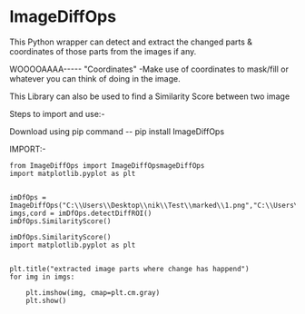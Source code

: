 # ImageDiffOps

This Python wrapper can detect and extract the changed parts & coordinates of those parts from the images if any.

WOOOOAAAA----- "Coordinates" -Make use of coordinates to mask/fill or whatever you can think of doing in the image.


This Library can also be used to find a Similarity Score between two image

Steps to import and use:-

Download using pip command -- pip install ImageDiffOps

IMPORT:-

    from ImageDiffOps import ImageDiffOpsmageDiffOps
    import matplotlib.pyplot as plt


    imDfOps = ImageDiffOps("C:\\Users\\Desktop\\nik\\Test\\marked\\1.png","C:\\Users\\Desktop\\nik\\Test\\unmarked\\1.jpg")
    imgs,cord = imDfOps.detectDiffROI()
    imDfOps.SimilarityScore()

    imDfOps.SimilarityScore()
    import matplotlib.pyplot as plt


    plt.title("extracted image parts where change has happend")
    for img in imgs:
    
        plt.imshow(img, cmap=plt.cm.gray)
        plt.show()

